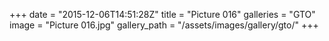 +++
date = "2015-12-06T14:51:28Z"
title = "Picture 016"
galleries = "GTO"
image = "Picture 016.jpg"
gallery_path = "/assets/images/gallery/gto/"
+++
